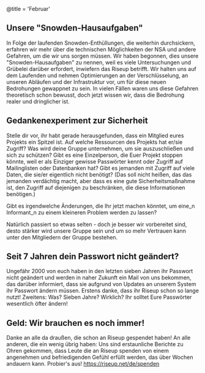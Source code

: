 @title = 'Februar'

## Unsere "Snowden-Hausaufgaben"

In Folge der laufenden Snowden-Enthüllungen, die weiterhin durchsickern, erfahren wir mehr über die technischen Möglichkeiten der NSA und andere Gefahren, um die wir uns sorgen müssen. Wir haben begonnen, dies unsere "Snowden-Hausaufgaben" zu nennen, weil es viele Untersuchungen und Grübelei darüber erfordert, inwiefern das Riseup betrifft. Wir halten uns auf dem Laufenden und nehmen Optimierungen an der Verschlüsselung, an unseren Abläufen und der Infrastruktur vor, um für diese neuen Bedrohungen gewappnet zu sein. In vielen Fällen waren uns diese Gefahren theoretisch schon bewusst, doch jetzt wissen wir, dass die Bedrohung realer und dringlicher ist.


## Gedankenexperiment zur Sicherheit

Stelle dir vor, ihr habt gerade herausgefunden, dass ein Mitglied eures Projekts ein Spitzel ist. Auf welche Ressourcen des Projekts hat er/sie Zugriff? Was wird deine Gruppe unternehmen, um sie auszuschließen und sich zu schützen? Gibt es eine Einzelperson, die Euer Projekt stoppen könnte, weil er als Einziger gewisse Passwörter kennt oder Zugriff auf Mailinglisten oder Datenbanken hat? Gibt es jemanden mit Zugriff auf viele Daten, die sie/er eigentlich nicht benötigt? (Das soll nicht heißen, das das jemanden verdächtig macht, aber dass es eine gute Sicherheitsmaßnahme ist, den Zugriff auf diejenigen zu beschränken, die diese Informationen benötigen.)

Gibt es irgendwelche Änderungen, die Ihr jetzt machen könntet, um eine_n Informant_n zu einem kleineren Problem werden zu lassen?

Natürlich passiert so etwas selten - doch je besser wir vorbereitet sind, desto stärker wird unsere Gruppe sein und um so mehr Vertrauen kann unter den Mitgliedern der Gruppe bestehen.


## Seit 7 Jahren dein Passwort nicht geändert?

Ungefähr 2000 von euch haben in den letzten sieben Jahren ihr Passwort nicht geändert und werden in naher Zukunft ein Mail von uns bekommen, das darüber informiert, dass sie aufgrund von Updates an unserem System ihr Passwort ändern müssen. Erstens danke, dass ihr Riseup schon so lange nutzt! Zweitens: Was? Sieben Jahre? Wirklich? Ihr solltet Eure Passwörter wesentlich öfter ändern!


## Geld: Wir brauchen es noch immer!

Danke an alle da draußen, die schon an Riseup gespendet haben! An alle anderen, die ein wenig übrig haben: Uns sind erstaunliche Berichte zu Ohren gekommen, dass Leute die an Riseup spenden von einem angenehmen und befriedigenden Gefühl erfüllt werden, das über Wochen andauern kann. Probier's aus!
https://riseup.net/de/spenden
